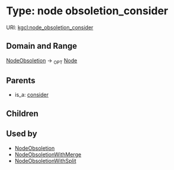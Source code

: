 
# Type: node obsoletion_consider




URI: [kgcl:node_obsoletion_consider](http://w3id.org/kgclnode_obsoletion_consider)


## Domain and Range

[NodeObsoletion](NodeObsoletion.md) ->  <sub>OPT</sub> [Node](Node.md)

## Parents

 *  is_a: [consider](consider.md)

## Children


## Used by

 * [NodeObsoletion](NodeObsoletion.md)
 * [NodeObsoletionWithMerge](NodeObsoletionWithMerge.md)
 * [NodeObsoletionWithSplit](NodeObsoletionWithSplit.md)
